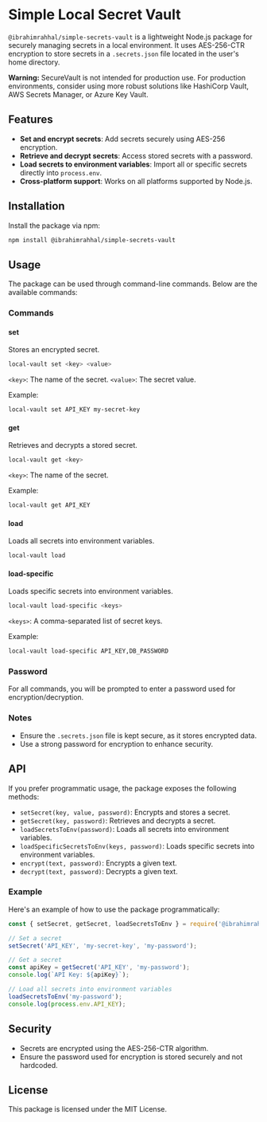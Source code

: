 # Simple Local Secret Vault

`@ibrahimrahhal/simple-secrets-vault` is a lightweight Node.js package for securely managing secrets in a local environment. It uses AES-256-CTR encryption to store secrets in a `.secrets.json` file located in the user's home directory.

**Warning:** SecureVault is not intended for production use. For production environments, consider using more robust solutions like HashiCorp Vault, AWS Secrets Manager, or Azure Key Vault.

## Features

- **Set and encrypt secrets**: Add secrets securely using AES-256 encryption.
- **Retrieve and decrypt secrets**: Access stored secrets with a password.
- **Load secrets to environment variables**: Import all or specific secrets directly into `process.env`.
- **Cross-platform support**: Works on all platforms supported by Node.js.

## Installation

Install the package via npm:

```bash
npm install @ibrahimrahhal/simple-secrets-vault
```

## Usage
The package can be used through command-line commands. Below are the available commands:

### Commands

#### set
Stores an encrypted secret.

```bash
local-vault set <key> <value>
```
`<key>`: The name of the secret.
`<value>`: The secret value.

Example:
```bash
local-vault set API_KEY my-secret-key
```

#### get
Retrieves and decrypts a stored secret.

```bash
local-vault get <key>
```
`<key>`: The name of the secret.

Example:
```bash
local-vault get API_KEY
```

#### load
Loads all secrets into environment variables.

```bash
local-vault load
```

#### load-specific
Loads specific secrets into environment variables.

```bash
local-vault load-specific <keys>
```
`<keys>`: A comma-separated list of secret keys.

Example:
```bash
local-vault load-specific API_KEY,DB_PASSWORD
```

### Password
For all commands, you will be prompted to enter a password used for encryption/decryption.

### Notes
- Ensure the `.secrets.json` file is kept secure, as it stores encrypted data.
- Use a strong password for encryption to enhance security.

## API
If you prefer programmatic usage, the package exposes the following methods:

- `setSecret(key, value, password)`: Encrypts and stores a secret.
- `getSecret(key, password)`: Retrieves and decrypts a secret.
- `loadSecretsToEnv(password)`: Loads all secrets into environment variables.
- `loadSpecificSecretsToEnv(keys, password)`: Loads specific secrets into environment variables.
- `encrypt(text, password)`: Encrypts a given text.
- `decrypt(text, password)`: Decrypts a given text.

### Example
Here's an example of how to use the package programmatically:

```javascript
const { setSecret, getSecret, loadSecretsToEnv } = require('@ibrahimrahhal/simple-secrets-vault');

// Set a secret
setSecret('API_KEY', 'my-secret-key', 'my-password');

// Get a secret
const apiKey = getSecret('API_KEY', 'my-password');
console.log(`API Key: ${apiKey}`);

// Load all secrets into environment variables
loadSecretsToEnv('my-password');
console.log(process.env.API_KEY);
```

## Security
- Secrets are encrypted using the AES-256-CTR algorithm.
- Ensure the password used for encryption is stored securely and not hardcoded.

## License
This package is licensed under the MIT License.


